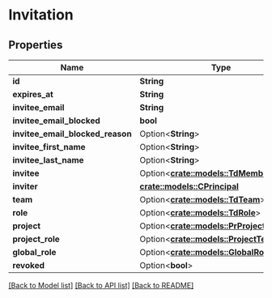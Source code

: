 # Invitation

## Properties

Name | Type | Description | Notes
------------ | ------------- | ------------- | -------------
**id** | **String** |  | 
**expires_at** | **String** |  | 
**invitee_email** | **String** |  | 
**invitee_email_blocked** | **bool** |  | 
**invitee_email_blocked_reason** | Option<**String**> |  | [optional]
**invitee_first_name** | Option<**String**> |  | [optional]
**invitee_last_name** | Option<**String**> |  | [optional]
**invitee** | Option<[**crate::models::TdMemberProfile**](TD_MemberProfile.md)> |  | [optional]
**inviter** | [**crate::models::CPrincipal**](CPrincipal.md) |  | 
**team** | Option<[**crate::models::TdTeam**](TD_Team.md)> |  | [optional]
**role** | Option<[**crate::models::TdRole**](TD_Role.md)> |  | [optional]
**project** | Option<[**crate::models::PrProject**](PR_Project.md)> |  | [optional]
**project_role** | Option<[**crate::models::ProjectTeamRole**](ProjectTeamRole.md)> |  | [optional]
**global_role** | Option<[**crate::models::GlobalRole**](GlobalRole.md)> |  | [optional]
**revoked** | Option<**bool**> |  | [optional]

[[Back to Model list]](../README.md#documentation-for-models) [[Back to API list]](../README.md#documentation-for-api-endpoints) [[Back to README]](../README.md)



